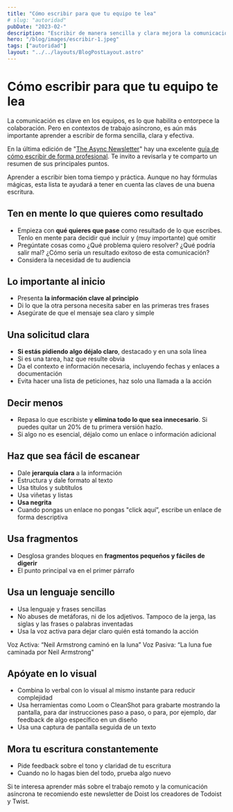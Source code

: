 ```yaml
---
title: "Cómo escribir para que tu equipo te lea"
# slug: "autoridad"
pubDate: "2023-02-"
description: "Escribir de manera sencilla y clara mejora la comunicación en equipos de trabajo asíncrono. Se recomienda comenzar con la información clave, hacer solicitudes claras y simplificar el mensaje eliminando lo innecesario. Utilizar formatos estructurados, lenguaje simple y elementos visuales facilita la comprensión y efectividad de la escritura"
hero: "/blog/images/escribir-1.jpeg"
tags: ["autoridad"]
layout: "../../layouts/BlogPostLayout.astro"
---
```


# Cómo escribir para que tu equipo te lea 
La comunicación es clave en los equipos, es lo que habilita o entorpece la colaboración. Pero en contextos de trabajo asíncrono, es aún más importante aprender a escribir de forma sencilla, clara y efectiva.

En la última edición de "[The Async Newsletter](https://async.twist.com/)" hay una excelente [guía de cómo escribir de forma profesional](https://async.twist.com/writing-at-work/). Te invito a revisarla y te comparto un resumen de sus principales puntos.

Aprender a escribir bien toma tiempo y práctica. Aunque no hay fórmulas mágicas, esta lista te ayudará a tener en cuenta las claves de una buena escritura.

## Ten en mente lo que quieres como resultado
- Empieza con **qué quieres que pase** como resultado de lo que escribes. Tenlo en mente para decidir qué incluir y (muy importante) qué omitir
- Pregúntate cosas como ¿Qué problema quiero resolver? ¿Qué podría salir mal? ¿Cómo sería un resultado exitoso de esta comunicación?
- Considera la necesidad de tu audiencia

## Lo importante al inicio
- Presenta **la información clave al principio**
- Di lo que la otra persona necesita saber en las primeras tres frases
- Asegúrate de que el mensaje sea claro y simple

## Una solicitud clara
- **Si estás pidiendo algo déjalo claro**, destacado y en una sola línea
- Si es una tarea, haz que resulte obvia
- Da el contexto e información necesaria, incluyendo fechas y enlaces a documentación
- Evita hacer una lista de peticiones, haz solo una llamada a la acción

## Decir menos
- Repasa lo que escribiste y **elimina todo lo que sea innecesario**. Si puedes quitar un 20% de tu primera versión hazlo.
- Si algo no es esencial, déjalo como un enlace o información adicional

## Haz que sea fácil de escanear
- Dale **jerarquía clara** a la información
- Estructura y dale formato al texto
- Usa títulos y subtítulos
- Usa viñetas y listas
- **Usa negrita**
- Cuando pongas un enlace no pongas "click aquí”, escribe un enlace de forma descriptiva

## Usa fragmentos
- Desglosa grandes bloques en **fragmentos pequeños y fáciles de digerir**
- El punto principal va en el primer párrafo

## Usa un lenguaje sencillo
- Usa lenguaje y frases sencillas
- No abuses de metáforas, ni de los adjetivos. Tampoco de la jerga, las siglas y las frases o palabras inventadas
- Usa la voz activa para dejar claro quién está tomando la acción

Voz Activa: “Neil Armstrong caminó en la luna”
Voz Pasiva: “La luna fue caminada por Neil Armstrong"

## Apóyate en lo visual
- Combina lo verbal con lo visual al mismo instante para reducir complejidad
- Usa herramientas como Loom o CleanShot para grabarte mostrando la pantalla, para dar instrucciones paso a paso, o para, por ejemplo, dar feedback de algo específico en un diseño
- Usa una captura de pantalla seguida de un texto

## Mora tu escritura constantemente
- Pide feedback sobre el tono y claridad de tu escritura
- Cuando no lo hagas bien del todo, prueba algo nuevo

Si te interesa aprender más sobre el trabajo remoto y la comunicación asíncrona te recomiendo este newsletter de Doist los creadores de Todoist y Twist.